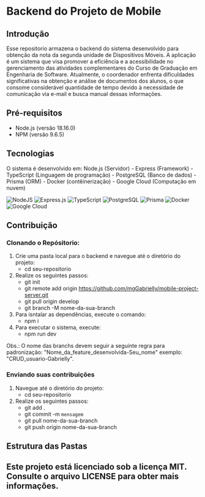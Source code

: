 # Backend do Projeto de Mobile
## Introdução
Esse repositorio armazena o backend do sistema desenvolvido para obtenção da nota da segunda unidade de Dispositivos Móveis. 
A aplicação é um sistema que visa promover a eficiência e a acessibilidade no gerenciamento das atividades complementares do Curso de Graduação em Engenharia de Software. Atualmente, o coordenador enfrenta dificuldades significativas na obtenção e análise de documentos dos alunos, o que consome considerável quantidade de tempo devido à necessidade de comunicação via e-mail e busca manual dessas informações.

## Pré-requisitos
- Node.js (versão 18.16.0)
- NPM (versão 9.6.5)

## Tecnologias
O sistema é desenvolvido em: Node.js (Servidor) - Express (Framework) - TypeScript (Linguagem de programação) - PostgreSQL (Banco de dados) - Prisma (ORM) - Docker (contêinerização) - Google Cloud (Computação em nuvem)

![NodeJS](https://img.shields.io/badge/node.js-6DA55F?style=for-the-badge&logo=node.js&logoColor=white) ![Express.js](https://img.shields.io/badge/express.js-%23404d59.svg?style=for-the-badge&logo=express&logoColor=%2361DAFB) ![TypeScript](https://img.shields.io/badge/typescript-%23007ACC.svg?style=for-the-badge&logo=typescript&logoColor=white) ![PostgreSQL](https://img.shields.io/badge/PostgreSQL-316192?style=for-the-badge&logo=postgresql&logoColor=white) ![Prisma](https://img.shields.io/badge/Prisma-8b1df2?style=for-the-badge&logo=Prisma&logoColor=white) ![Docker](https://img.shields.io/badge/Docker-2496ED?style=for-the-badge&logo=docker&logoColor=white) ![Google Cloud](https://img.shields.io/badge/Google_Cloud-4285F4?style=for-the-badge&logo=google-cloud&logoColor=white)

## Contribuição
### Clonando o Repósitorio:
1. Crie uma pasta local para o backend e navegue até o diretório do projeto:
   * cd seu-repositorio
2. Realize os seguintes passos:
   * git init
   * git remote add origin https://github.com/mgGabrielly/mobile-project-server.git
   * git pull origin develop
   * git branch -M nome-da-sua-branch
3. Para isntalar as dependências, execute o comando:
    * npm i
5. Para executar o sistema, execute:
   * npm run dev

Obs.: O nome das branchs devem seguir a seguinte regra para padronização: "Nome_da_feature_desenvolvida-Seu_nome" exemplo: "CRUD_usuario-Gabrielly".
 
### Enviando suas contribuições
1. Navegue até o diretório do projeto:
   * cd seu-repositorio
2. Realize os seguintes passos:
   * git add .
   * git commit -m `mensagem`
   * git pull nome-da-sua-branch
   * git push origin nome-da-sua-branch

## Estrutura das Pastas

## Este projeto está licenciado sob a licença MIT. Consulte o arquivo LICENSE para obter mais informações.
